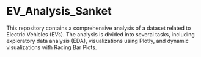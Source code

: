 # EV_Analysis_Sanket
This repository contains a comprehensive analysis of a dataset related to Electric Vehicles (EVs). The analysis is divided into several tasks, including exploratory data analysis (EDA), visualizations using Plotly, and dynamic visualizations with Racing Bar Plots.
